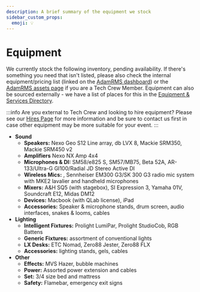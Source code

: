 ```yaml
---
description: A brief summary of the equipment we stock
sidebar_custom_props:
  emoji: 💡
---
```

# Equipment

We currently stock the following inventory, pending availability. If there's something you need that isn't listed, 
please also check the internal equipment/pricing list (linked on the
[AdamRMS dashboard](https://dash.adam-rms.com/cms/?p=25)) or the
[AdamRMS assets page](https://dash.adam-rms.com/assets.php) if you are a Tech Crew Member. Equipment can also be
sourced externally - we have a list of places for this in the
[Equipment & Services Directory](/wiki/resources/equipment-directory).

:::info
Are you external to Tech Crew and looking to hire equipment? Please see our [Hires Page](/hires) for more information
and be sure to contact us first in case other equipment may be more suitable for your event.
:::


* **Sound**
    * **Speakers:** Nexo Geo S12 Line array, db LVX 8, Mackie SRM350, Mackie SRM450 v2
    * **Amplifiers** Nexo NX Amp 4x4
    * **Microphones & DI:** SM58/e825 S, SM57/MB75, Beta 52A, AR-133/Ultra-G GI100/Radial JD Stereo Active DI
    * **Wireless Mics:** , Sennheiser EM300 G3/SK 300 G3 radio mic system with MKE2 lavalier and handheld microphones
    * **Mixers:** A&H SQ5 (with stagebox), SI Expression 3, Yamaha 01V, Soundcraft E12, Midas DM12
    * **Devices:** Macbook (with QLab license), iPad
    * **Accessories:** Speaker & microphone stands, drum screen, audio interfaces, snakes & looms, cables
* **Lighting**
    * **Intelligent Fixtures:** Prolight LumiPar, Prolight StudioCob, RGB Battens
    * **Generic Fixtures:** assortment of conventional lights
    * **LX Desks:** ETC Nomad, Zero88 Jester, Zero88 FLX
    * **Accessories:** lighting stands, gels, cables
* **Other**
    * **Effects:** MVS Hazer, bubble machines
    * **Power:** Assorted power extension and cables
    * **Set:** 3/4 size bed and mattress
    * **Safety:** Flamebar, emergency exit signs
